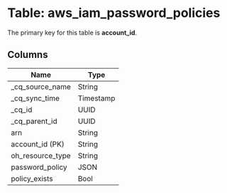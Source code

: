 # Table: aws_iam_password_policies



The primary key for this table is **account_id**.



## Columns
| Name          | Type          |
| ------------- | ------------- |
|_cq_source_name|String|
|_cq_sync_time|Timestamp|
|_cq_id|UUID|
|_cq_parent_id|UUID|
|arn|String|
|account_id (PK)|String|
|oh_resource_type|String|
|password_policy|JSON|
|policy_exists|Bool|
